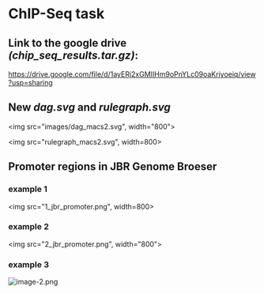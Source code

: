 # ChIP-Seq task

## Link to the google drive *(chip_seq_results.tar.gz)*:

https://drive.google.com/file/d/1ayERj2xGMIIHm9oPnYLc09oaKriyoeiq/view?usp=sharing

## New *dag.svg* and *rulegraph.svg*

<img src="images/dag_macs2.svg", width="800">

<img src="rulegraph_macs2.svg", width=800>

## Promoter regions in JBR Genome Broeser

### example 1

<img src="1_jbr_promoter.png", width=800>

### example 2

<img src="2_jbr_promoter.png", width="800">

### example 3

![image-2.png](attachment:image-2.png)


```python

```

